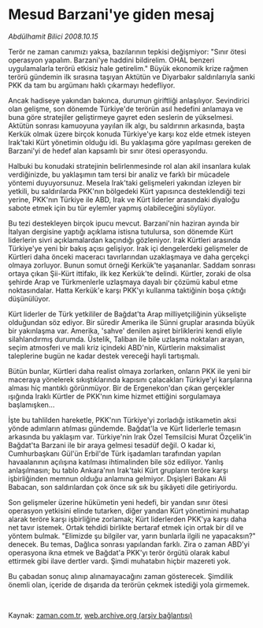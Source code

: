 # Mesud Barzani'ye giden mesaj

*Abdülhamit Bilici 2008.10.15*

<tr><td class="metin" colspan="2" style="padding-top: 20px; padding-left: 5px; padding-right: 10px;">Terör ne zaman canımızı yaksa, bazılarının tepkisi değişmiyor: "Sınır ötesi operasyon yapalım. Barzani'ye haddini bildirelim. OHAL benzeri uygulamalarla terörü etkisiz hale getirelim." Büyük ekonomik krize rağmen terörü gündemin ilk sırasına taşıyan Aktütün ve Diyarbakır saldırılarıyla sanki PKK da tam bu argümanı haklı çıkarmayı hedefliyor.</td></tr><tr><td class="metin" colspan="2" style="padding-top: 20px; padding-left: 5px; padding-right: 10px;"><p>Ancak hadiseye yakından bakınca, durumun giriftliği anlaşılıyor. Sevindirici olan gelişme, son dönemde Türkiye'de terörün asıl hedefini anlamaya ve buna göre stratejiler geliştirmeye gayret eden seslerin de yükselmesi. Aktütün sonrası kamuoyuna yayılan ilk algı, bu saldırının arkasında, başta Kerkük olmak üzere birçok konuda Türkiye'ye karşı koz elde etmek isteyen Irak'taki Kürt yönetimin olduğu idi. Bu yaklaşıma göre yapılması gereken de Barzani'yi de hedef alan kapsamlı bir sınır ötesi operasyondu.
<p>Halbuki bu konudaki stratejinin belirlenmesinde rol alan akil insanlara kulak verdiğinizde, bu yaklaşımın tam tersi bir analiz ve farklı bir mücadele yöntemi duyuyorsunuz. Mesela Irak'taki gelişmeleri yakından izleyen bir yetkili, bu saldırılarda PKK'nın bölgedeki Kürt yapısınca desteklendiği tezi yerine, PKK'nın Türkiye ile ABD, Irak ve Kürt liderler arasındaki diyaloğu sabote etmek için bu tür eylemler yapmış olabileceğini söylüyor. 
<p>Bu tezi destekleyen birçok ipucu mevcut. Barzani'nin haziran ayında bir İtalyan dergisine yaptığı açıklama istisna tutulursa, son dönemde Kürt liderlerin sivri açıklamalardan kaçındığı gözleniyor. Irak Kürtleri arasında Türkiye'ye yeni bir bakış açısı gelişiyor. Irak içi dengelerdeki gelişmeler de Kürtleri daha önceki maceracı tavırlarından uzaklaşmaya ve daha gerçekçi olmaya zorluyor. Bunun somut örneği Kerkük'te yaşananlar. Saddam sonrası ortaya çıkan Şii-Kürt ittifakı, ilk kez Kerkük'te delindi. Kürtler, zoraki de olsa şehirde Arap ve Türkmenlerle uzlaşmaya dayalı bir çözümü kabul etme noktasındalar. Hatta Kerkük'e karşı PKK'yı kullanma taktiğinin boşa çıktığı düşünülüyor. 
<p>Kürt liderler de Türk yetkililer de Bağdat'ta Arap milliyetçiliğinin yükselişte olduğundan söz ediyor. Bir süredir Amerika ile Sünni gruplar arasında büyük bir yakınlaşma var. Amerika, 'sahve' denilen aşiret birliklerini kendi eliyle silahlandırmış durumda. Üstelik, Taliban ile bile uzlaşma noktaları arayan, seçim atmosferi ve mali kriz içindeki ABD'nin, Kürtlerin maksimalist taleplerine bugün ne kadar destek vereceği hayli tartışmalı. 
<p>Bütün bunlar, Kürtleri daha realist olmaya zorlarken, onların PKK ile yeni bir maceraya yönelerek sıkıştıklarında kapısını çalacakları Türkiye'yi karşılarına alması hiç mantıklı görünmüyor. Bir de Ergenekon'dan çıkan gerçekler ışığında Iraklı Kürtler de PKK'nın kime hizmet ettiğini sorgulamaya başlamışken... 
<p>İşte bu tahlilden hareketle, PKK'nın Türkiye'yi zorladığı istikametin aksi yönde adımların atılması gündemde. Bağdat'la ve Kürt liderlerle temasın arkasında bu yaklaşım var. Türkiye'nin Irak Özel Temsilcisi Murat Özçelik'in Bağdat'ta Barzani ile bir araya gelmesi tesadüf değil. O kadar ki, Cumhurbaşkanı Gül'ün Erbil'de Türk işadamları tarafından yapılan havaalanının açılışına katılması ihtimalinden bile söz ediliyor. Yanlış anlaşılmasın; bu tablo Ankara'nın Irak'taki Kürt grupların teröre karşı işbirliğinden memnun olduğu anlamına gelmiyor. Dışişleri Bakanı Ali Babacan, son saldırılardan çok önce sık sık bu şikâyeti dile getiriyordu. 
<p>Son gelişmeler üzerine hükümetin yeni hedefi, bir yandan sınır ötesi operasyon yetkisini elinde tutarken, diğer yandan Kürt yönetimini muhatap alarak teröre karşı işbirliğine zorlamak; Kürt liderlerden PKK'ya karşı daha net tavır istemek. Ortak tehdidi birlikte bertaraf etmek için ortak bir dil ve yöntem bulmak. "Elimizde şu bilgiler var, yarın bunlarla ilgili ne yapacaksın?" denecek. Bu temas, Dağlıca sonrası yapılandan farklı. Zira o zaman ABD'yi operasyona ikna etmek ve Bağdat'a PKK'yı terör örgütü olarak kabul ettirmek gibi ilave dertler vardı. Şimdi muhatabın hiçbir mazereti yok. 
<p>Bu çabadan sonuç alınıp alınamayacağını zaman gösterecek. Şimdilik önemli olan, içeride de dışarıda da terörün çekmek istediği yola girmemek.
<p><br/></p></p></p></p></p></p></p></p></p></td></tr>

Kaynak: [zaman.com.tr](http://zaman.com.tr/yazar.do?yazino=749450), [web.archive.org (arşiv bağlantısı)](http://web.archive.org/web/20081019012907/http://www.zaman.com.tr:80/yazar.do?yazino=749450)
